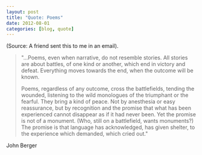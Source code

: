 ```yaml
---
layout: post
title: "Quote: Poems"
date: 2012-08-01
categories: [blog, quote]
---
```

(Source: A friend sent this to me in an email).

> "...Poems, even when narrative, do not resemble stories. All stories are about battles, of one kind or another, which end in victory and defeat. Everything moves towards the end, when the outcome will be known.
> 
> Poems, regardless of any outcome, cross the battlefields, tending the wounded, listening to the wild monologues of the triumphant or the fearful. They bring a kind of peace. Not by anesthesia or easy reassurance, but by recognition and the promise that what has been experienced cannot disappear as if it had never been. Yet the promise is not of a monument. (Who, still on a battlefield, wants monuments?) The promise is that language has acknowledged, has given shelter, to the experience which demanded, which cried out."

John Berger
